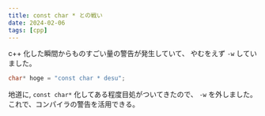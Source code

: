 ```yaml
---
title: const char * との戦い
date: 2024-02-06
tags: [cpp]
---
```


c++ 化した瞬間からものすごい量の警告が発生していて、
やむをえず `-w` していました。

<!-- truncate -->

```cpp title="c++ では警告"
char* hoge = "const char * desu";
```

地道に, `const char*` 化してある程度目処がついてきたので、
`-w` を外しました。
これで、コンパイラの警告を活用できる。


